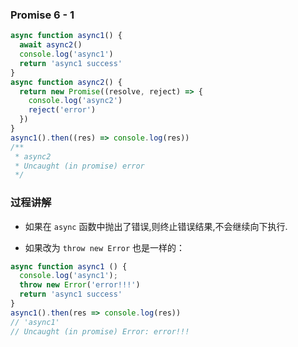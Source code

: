 ### Promise 6 - 1

```js
async function async1() {
  await async2()
  console.log('async1')
  return 'async1 success'
}
async function async2() {
  return new Promise((resolve, reject) => {
    console.log('async2')
    reject('error')
  })
}
async1().then((res) => console.log(res))
/**
 * async2
 * Uncaught (in promise) error
 */
```

### 过程讲解
- 如果在 `async` 函数中抛出了错误,则终止错误结果,不会继续向下执行.

- 如果改为 `throw new Error` 也是一样的：

```js
async function async1 () {
  console.log('async1');
  throw new Error('error!!!')
  return 'async1 success'
}
async1().then(res => console.log(res))
// 'async1'
// Uncaught (in promise) Error: error!!!
```
